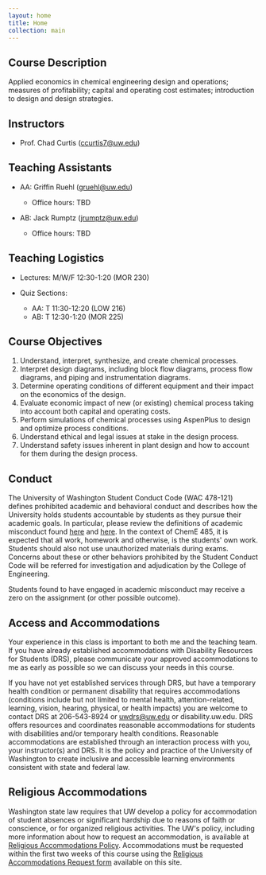 ```yaml
---
layout: home
title: Home
collection: main
---
```


## Course Description

Applied economics in chemical engineering design and operations; measures of profitability; capital and operating cost estimates; introduction to design and design strategies.

## Instructors

- Prof. Chad Curtis (ccurtis7@uw.edu)

## Teaching Assistants

- AA: Griffin Ruehl (gruehl@uw.edu)
  * Office hours: TBD

- AB: Jack Rumptz (jrumptz@uw.edu)
  * Office hours: TBD

## Teaching Logistics

- Lectures: M/W/F 12:30-1:20 (MOR 230)

- Quiz Sections:
  * AA: T 11:30-12:20 (LOW 216)
  * AB: T 12:30-1:20 (MOR 225)

## Course Objectives

1. Understand, interpret, synthesize, and create chemical processes.
2. Interpret design diagrams, including block flow diagrams, process flow diagrams, and piping and instrumentation diagrams.
3. Determine operating conditions of different equipment and their impact on the economics of the design.
4. Evaluate economic impact of new (or existing) chemical process taking into account both capital and operating costs.
5. Perform simulations of chemical processes using AspenPlus to design and optimize process conditions.
6. Understand ethical and legal issues at stake in the design process.
7. Understand safety issues inherent in plant design and how to account for them during the design process.

## Conduct

The University of Washington Student Conduct Code (WAC 478-121) defines prohibited academic and behavioral conduct and describes how the University holds students accountable by students as they pursue their academic goals. In particular, please review the definitions of academic misconduct found [here](http://www.washington.edu/admin/rules/policies/SGP/SPCH209.html#7) and [here](http://www.washington.edu/admin/rules/policies/SGP/SPCH210.html#7). In the context of ChemE 485, it is expected that all work, homework and otherwise, is the students' own work. Students should also not use unauthorized materials during exams. Concerns about these or other behaviors prohibited by the Student Conduct Code will be referred for investigation and adjudication by the College of Engineering.

Students found to have engaged in academic misconduct may receive a zero on the assignment (or other possible outcome).

## Access and Accommodations

Your experience in this class is important to both me and the teaching team. If you have already established accommodations with Disability Resources for Students (DRS), please communicate your approved accommodations to me as early as possible so we can discuss your needs in this course.

If you have not yet established services through DRS, but have a temporary health condition or permanent disability that requires accommodations (conditions include but not limited to mental health, attention-related, learning, vision, hearing, physical, or health impacts) you are welcome to contact DRS at 206-543-8924 or uwdrs@uw.edu or disability.uw.edu. DRS offers resources and coordinates reasonable accommodations for students with disabilities and/or temporary health conditions. Reasonable accommodations are established through an interaction process with you, your instructor(s) and DRS. It is the policy and practice of the University of Washington to create inclusive and accessible learning environments consistent with state and federal law.

## Religious Accommodations

Washington state law requires that UW develop a policy for accommodation of student absences or significant hardship due to reasons of faith or conscience, or for organized religious activities. The UW's policy, including more information about how to request an accommodation, is available at [Religious Accommodations Policy](https://registrar.washington.edu/staffandfaculty/religious-accommodations-policy/). Accommodations must be requested within the first two weeks of this course using the [Religious Accommodations Request form](https://registrar.washington.edu/students/religious-accommodations-request/) available on this site.

<div class="home">

</div>
